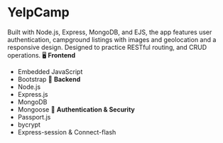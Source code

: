 # YelpCamp
Built with Node.js, Express, MongoDB, and EJS, the app features user authentication, campground listings with images and geolocation and a responsive design. Designed to practice RESTful routing, and CRUD operations.
🖥️ **Frontend**
- Embedded JavaScript
- Bootstrap
🚀 **Backend**
- Node.js
- Express.js
- MongoDB
- Mongoose
🔐 **Authentication & Security**
- Passport.js
- bycrypt
- Express-session & Connect-flash
